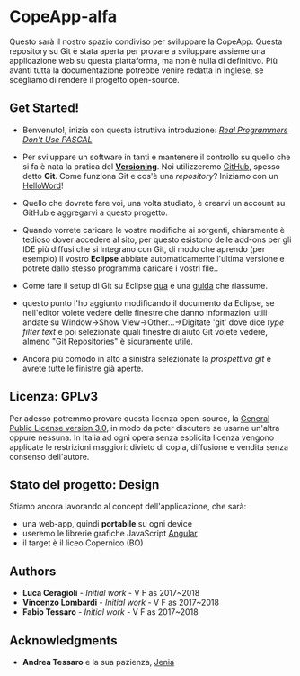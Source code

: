 # CopeApp-alfa

Questo sarà il nostro spazio condiviso per sviluppare la CopeApp.
Questa repository su Git è stata aperta per provare a sviluppare assieme una applicazione web su questa piattaforma, ma non è nulla di definitivo. Più avanti tutta la documentazione potrebbe venire redatta in inglese, se scegliamo di rendere il progetto open-source.

## Get Started!

 * Benvenuto!, inizia con questa istruttiva introduzione: [*Real Programmers Don't Use PASCAL*](http://web.mit.edu/humor/Computers/real.programmers)
 
 * Per sviluppare un software in tanti e mantenere il controllo su quello che si fa è nata la pratica del [**Versioning**](https://it.wikipedia.org/wiki/Controllo_versione). Noi utilizzeremo [GitHub](https://github.com/), spesso detto **Git**.
 Come funziona Git e cos'è una *repository*? Iniziamo con un [HelloWord](https://guides.github.com/activities/hello-world/)!
 * Quello che dovrete fare voi, una volta studiato, è crearvi un account su GitHub e aggregarvi a questo progetto.
 
 * Quando vorrete caricare le vostre modifiche ai sorgenti, chiaramente è tedioso dover accedere al sito, per questo esistono delle add-ons per gli IDE più diffusi che si integrano con Git, di modo che aprendo (per esempio) il vostro **Eclipse** abbiate automaticamente l'ultima versione e potrete dallo stesso programma caricare i vostri file..
 * Come fare il setup di Git su Eclipse [qua](http://wiki.eclipse.org/EGit/User_Guide#Getting_Started) e una [guida](http://www.geo.uzh.ch/microsite/reproducible_research/post/rr-eclipse-git/) che riassume.
 * questo punto l'ho aggiunto modificando il documento da Eclipse, se nell'editor volete vedere delle finestre che danno informazioni utili andate su Window->Show View->Other...->Digitate 'git' dove dice *type filter text* e poi selezionate quali finestre di aiuto Git volete vedere, almeno "Git Repositories" è sicuramente utile.
 * Ancora più comodo in alto a sinistra selezionate la *prospettiva git* e avrete tutte le finistre già aperte.

## Licenza: GPLv3

Per adesso potremmo provare questa licenza open-source, la [General Public License version 3.0](https://www.gnu.org/licenses/gpl-3.0.en.html), in modo da poter discutere se usarne un'altra oppure nessuna. In Italia ad ogni opera senza esplicita licenza vengono applicate le restrizioni maggiori: divieto di copia, diffusione e vendita senza consenso dell'autore.

## Stato del progetto: Design

Stiamo ancora lavorando al concept dell'applicazione, che sarà:
  * una web-app, quindi **portabile** su ogni device
  * useremo le librerie grafiche JavaScript [Angular](https://angularjs.org/)
  * il target è il liceo Copernico (BO)

## Authors

* **Luca Ceragioli** - *Initial work* - V F as 2017~2018
* **Vincenzo Lombardi** - *Initial work* - V F as 2017~2018
* **Fabio Tessaro** - *Initial work* - V F as 2017~2018

## Acknowledgments

* **Andrea Tessaro** e la sua pazienza, [Jenia](http://www.jenia.it/)
